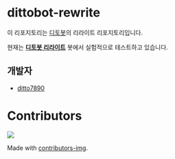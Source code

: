 # dittobot-rewrite

이 리포지토리는 [디토봇](https://github.com/ditto7890/dittobot)의 리라이트 리포지토리입니다.

현재는 **[디토봇 리라이트](https://discordapp.com/oauth2/authorize?client_id=756031756871925761&permissions=8&scope=bot)** 봇에서 실험적으로 테스트하고 있습니다.

## 개발자

* [ditto7890](https://discord.com/users/604617640891121664)

# Contributors

<a href="https://github.com/ditto7890/dittobot-rewrite/graphs/contributors">
  <img src="https://contributors-img.web.app/image?repo=ditto7890/dittobot-rewrite" />
</a>

Made with [contributors-img](https://contributors-img.web.app).